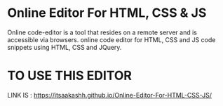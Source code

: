 ﻿# Online Editor For HTML, CSS & JS
Online code-editor is a tool that resides on a remote server and is accessible via browsers.
online code editor for HTML, CSS and JS code snippets using HTML, CSS and JQuery.
# TO USE THIS EDITOR
LINK IS : https://itsaakashh.github.io/Online-Editor-For-HTML-CSS-JS/
